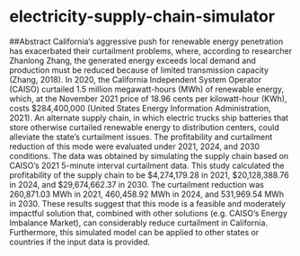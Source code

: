 # electricity-supply-chain-simulator

##Abstract
California’s aggressive push for renewable energy penetration has exacerbated their curtailment problems, where, according to researcher Zhanlong Zhang, the generated energy exceeds local demand and production must be reduced because of limited transmission capacity (Zhang, 2018). In 2020, the California Independent System Operator (CAISO) curtailed 1.5 million megawatt-hours (MWh) of renewable energy, which, at the November 2021 price of 18.96 cents per kilowatt-hour (KWh), costs $284,400,000 (United States Energy Information Administration, 2021). An alternate supply chain, in which electric trucks ship batteries that store otherwise curtailed renewable energy to distribution centers, could alleviate the state’s curtailment issues. The profitability and curtailment reduction of this mode were evaluated under 2021, 2024, and 2030 conditions. The data was obtained by simulating the supply chain based on CAISO’s 2021 5-minute interval curtailment data. This study calculated the profitability of the supply chain to be $4,274,179.28 in 2021, $20,128,388.76 in 2024, and $29,674,662.37 in 2030. The curtailment reduction was 260,871.03 MWh in 2021, 460,458.92 MWh in 2024, and 531,969.54 MWh in 2030. These results suggest that this mode is a feasible and moderately impactful solution that, combined with other solutions (e.g. CAISO’s Energy Imbalance Market), can considerably reduce curtailment in California. Furthermore, this simulated model can be applied to other states or countries if the input data is provided.

